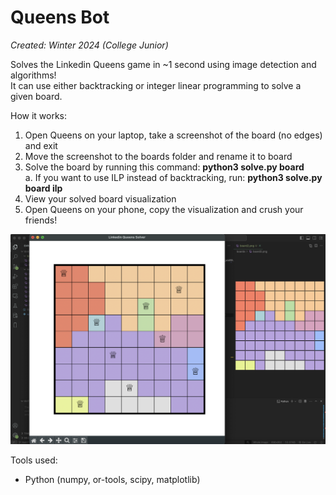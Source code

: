# Queens Bot

<i>Created: Winter 2024 (College Junior)</i>

Solves the Linkedin Queens game in ~1 second using image detection and algorithms!<br/>
It can use either backtracking or integer linear programming to solve a given board.

How it works:
 1. Open Queens on your laptop, take a screenshot of the board (no edges) and exit
 2. Move the screenshot to the boards folder and rename it to board
 3. Solve the board by running this command: <strong>python3 solve.py board</strong><br/>
    a. If you want to use ILP instead of backtracking, run: <strong>python3 solve.py board ilp</strong>
 4. View your solved board visualization
 5. Open Queens on your phone, copy the visualization and crush your friends!

<img src="example.png" style="width: 600px" />

Tools used:
 - Python (numpy, or-tools, scipy, matplotlib)
